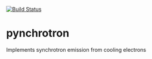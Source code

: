 [![Build Status](https://travis-ci.org/grburgess/pynchrotron.svg?branch=master)](https://travis-ci.org/grburgess/pynchrotron)

# pynchrotron
Implements synchrotron emission from cooling electrons
